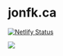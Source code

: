 # jonfk.ca

[![Netlify Status](https://api.netlify.com/api/v1/badges/ddb0204c-1ba3-44f8-85f9-8e039d095cfa/deploy-status)](https://app.netlify.com/sites/jonfk-ca/deploys)

![](https://github.com/jonfk/jonfk.ca/workflows/Node%20CI/badge.svg)

